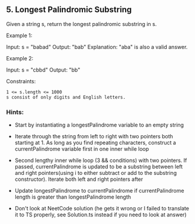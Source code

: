 ## 5. Longest Palindromic Substring

Given a string s, return the longest
palindromic
substring
in s.

Example 1:

Input: s = "babad"
Output: "bab"
Explanation: "aba" is also a valid answer.

Example 2:

Input: s = "cbbd"
Output: "bb"

Constraints:

    1 <= s.length <= 1000
    s consist of only digits and English letters.

### Hints:

- Start by instantiating a longestPalindrome variable to an empty string

- Iterate through the string from left to right with two pointers both
  starting at 1. As long as you find repeating characters, construct a
  currentPalindrome variable first in one inner while loop

- Second lengthy inner while loop (3 && conditions) with two pointers. If
  passed, currentPalindrome is updated to be a substring between left and right
  pointers(using i to either subtract or add to the substring constructor).
  Iterate both left and right pointers after

- Update longestPalindrome to currentPalindrome if currentPalindrome length is
  greater than longestPalindrome length

- Don't look at NeetCode solution (he gets it wrong or I failed to translate it
  to TS properly, see Solution.ts instead if you need to look at answer)
